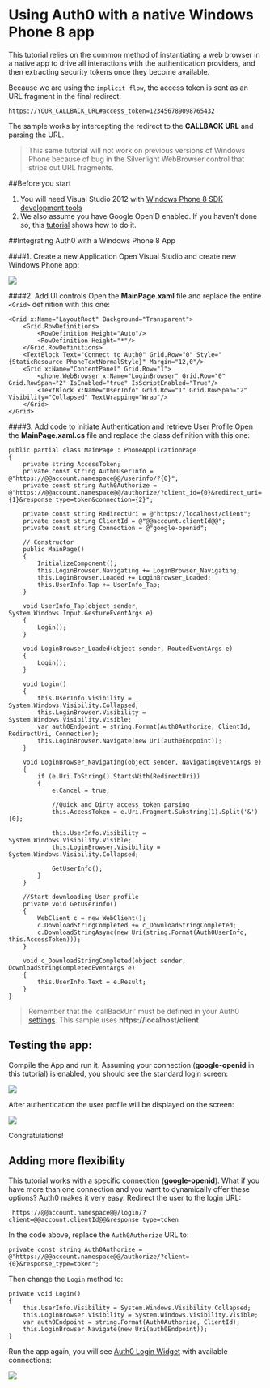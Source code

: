 # Using Auth0 with a native Windows Phone 8 app

This tutorial relies on the common method of instantiating a web browser in a native app to drive all interactions with the authentication providers, and then extracting security tokens once they become available. 

Because we are using the `implicit flow`, the access token is sent as an URL fragment in the final redirect:

	https://YOUR_CALLBACK_URL#access_token=123456789098765432

The sample works by intercepting the redirect to the __CALLBACK URL__ and parsing the URL.

> This same tutorial will not work on previous versions of Windows Phone because of bug in the Silverlight WebBrowser control that strips out URL fragments.

##Before you start

1. You will need Visual Studio 2012 with [Windows Phone 8 SDK development tools](http://go.microsoft.com/fwlink/?LinkId=265772)
2. We also assume you have Google OpenID enabled. If you haven't done so, this [tutorial](enable-simple-connection) shows how to do it.

##Integrating Auth0 with a Windows Phone 8 App

####1. Create a new Application
Open Visual Studio and create new Windows Phone app:

![](img/wp8-step1.png)

####2. Add UI controls
Open the __MainPage.xaml__ file and replace the entire `<Grid>` definition with this one:

    <Grid x:Name="LayoutRoot" Background="Transparent">
        <Grid.RowDefinitions>
            <RowDefinition Height="Auto"/>
            <RowDefinition Height="*"/>
        </Grid.RowDefinitions>
        <TextBlock Text="Connect to Auth0" Grid.Row="0" Style="{StaticResource PhoneTextNormalStyle}" Margin="12,0"/>
        <Grid x:Name="ContentPanel" Grid.Row="1">
            <phone:WebBrowser x:Name="LoginBrowser" Grid.Row="0" Grid.RowSpan="2" IsEnabled="true" IsScriptEnabled="True"/>
            <TextBlock x:Name="UserInfo" Grid.Row="1" Grid.RowSpan="2" Visibility="Collapsed" TextWrapping="Wrap"/>
        </Grid>
    </Grid>

####3. Add code to initiate Authentication and retrieve User Profile
Open the __MainPage.xaml.cs__ file and replace the class definition with this one:

    public partial class MainPage : PhoneApplicationPage
    {
        private string AccessToken;
        private const string Auth0UserInfo = @"https://@@account.namespace@@/userinfo/?{0}";
        private const string Auth0Authorize = @"https://@@account.namespace@@/authorize/?client_id={0}&redirect_uri={1}&response_type=token&connection={2}";

        private const string RedirectUri = @"https://localhost/client";
        private const string ClientId = @"@@account.clientId@@";
        private const string Connection = @"google-openid";

        // Constructor
        public MainPage()
        {
            InitializeComponent();
            this.LoginBrowser.Navigating += LoginBrowser_Navigating;
            this.LoginBrowser.Loaded += LoginBrowser_Loaded;
            this.UserInfo.Tap += UserInfo_Tap;
        }

        void UserInfo_Tap(object sender, System.Windows.Input.GestureEventArgs e)
        {
            Login();
        }

        void LoginBrowser_Loaded(object sender, RoutedEventArgs e)
        {
            Login();
        }

        void Login()
        {
            this.UserInfo.Visibility = System.Windows.Visibility.Collapsed;
            this.LoginBrowser.Visibility = System.Windows.Visibility.Visible;
            var auth0Endpoint = string.Format(Auth0Authorize, ClientId, RedirectUri, Connection);
            this.LoginBrowser.Navigate(new Uri(auth0Endpoint));
        }

        void LoginBrowser_Navigating(object sender, NavigatingEventArgs e)
        {
            if (e.Uri.ToString().StartsWith(RedirectUri))
            {
                e.Cancel = true;

                //Quick and Dirty access_token parsing
                this.AccessToken = e.Uri.Fragment.Substring(1).Split('&')[0];

                this.UserInfo.Visibility = System.Windows.Visibility.Visible;
                this.LoginBrowser.Visibility = System.Windows.Visibility.Collapsed;

                GetUserInfo();
            }
        }

        //Start downloading User profile
        private void GetUserInfo()
        {
            WebClient c = new WebClient();
            c.DownloadStringCompleted += c_DownloadStringCompleted;
            c.DownloadStringAsync(new Uri(string.Format(Auth0UserInfo, this.AccessToken)));
        }

        void c_DownloadStringCompleted(object sender, DownloadStringCompletedEventArgs e)
        {
            this.UserInfo.Text = e.Result;
        }
    }

> Remember that the 'callBackUrl' must be defined in your Auth0 [settings](https://app.auth0.com/#/settings). This sample uses __https://localhost/client__

## Testing the app:

Compile the App and run it. Assuming your connection (__google-openid__ in this tutorial) is enabled, you should see the standard login screen:

![](img/wp8-step3.png) 

After authentication the user profile will be displayed on the screen:

![](img/wp8-step4.png) 

Congratulations!

## Adding more flexibility
This tutorial works with a specific connection (__google-openid__). What if you have more than one connection and you want to dynamically offer these options? Auth0 makes it very easy. Redirect the user to the login URL:

     https://@@account.namespace@@/login/?client=@@account.clientId@@&response_type=token

In the code above, replace the `Auth0Authorize` URL to:

    private const string Auth0Authorize = @"https://@@account.namespace@@/authorize/?client={0}&response_type=token";

Then change the `Login` method to:

    private void Login()
    {
        this.UserInfo.Visibility = System.Windows.Visibility.Collapsed;
        this.LoginBrowser.Visibility = System.Windows.Visibility.Visible;
        var auth0Endpoint = string.Format(Auth0Authorize, ClientId);
        this.LoginBrowser.Navigate(new Uri(auth0Endpoint));
    }

Run the app again, you will see [Auth0 Login Widget](widget) with available connections:

![](img/wp8-step5.png) 
